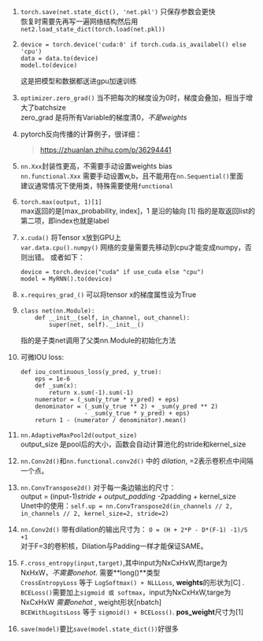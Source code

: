 1. `torch.save(net.state_dict(), 'net.pkl')` 只保存参数会更快   
恢复时需要先再写一遍网络结构然后用 `net2.load_state_dict(torch.load(net.pkl))`
2.  ```
	device = torch.device('cuda:0' if torch.cuda.is_availabel() else 'cpu')   
	data = data.to(device)   
    model.to(device)
    ```
    这是把模型和数据都送进gpu加速训练
3.  `optimizer.zero_grad()` 当不把每次的梯度设为0时，梯度会叠加，相当于增大了batchsize   
	zero_grad 是将所有Variable的梯度清0，*不是weights*
4.  pytorch反向传播的计算例子，很详细：   
    
    > https://zhuanlan.zhihu.com/p/36294441
5.  `nn.Xxx`封装性更高，不需要手动设置weights bias   
	`nn.functional.Xxx` 需要手动设置w,b，且不能用在`nn.Sequential()`里面   
	建议通常情况下使用类，特殊需要使用`functional`
6.  `torch.max(output, 1)[1]`   
	max返回的是[max_probability, index]，1 是沿的轴向
	[1] 指的是取返回list的第二项，即index也就是label   
7.  `x.cuda()` 将Tensor x放到GPU上   
	`var.data.cpu().numpy()` 网络的变量需要先移动到cpu才能变成numpy，否则出错。
	或者如下：   
	```
	device = torch.device("cuda" if use_cuda else "cpu")
	model = MyRNN().to(device)
	```

8.  `x.requires_grad_()` 可以将tensor x的梯度属性设为True
9.  ``` 
	class net(nn.Module):
		def __init__(self, in_channel, out_channel):
        	super(net, self).__init__()
	```
	指的是子类net调用了父类nn.Module的初始化方法
10. 可微IOU loss:
	```
	def iou_continuous_loss(y_pred, y_true):
    	eps = 1e-6
    	def _sum(x):
    		return x.sum(-1).sum(-1)
    	numerator = (_sum(y_true * y_pred) + eps)
    	denominator = (_sum(y_true ** 2) + _sum(y_pred ** 2)
                  	  - _sum(y_true * y_pred) + eps)
    	return 1 - (numerator / denominator).mean()
    ```
11. `nn.AdaptiveMaxPool2d(output_size)`   
	output_size 是pool后的大小，函数会自动计算池化的stride和kernel_size
12. `nn.Conv2d()`和`nn.functional.conv2d()` 中的 *dilation*, =2表示卷积点中间隔一个点。
13. `nn.ConvTranspose2d()` 对于每一条边输出的尺寸：   
	output = (input-1)*stride + output_padding -2*padding + kernel_size   
	Unet中的使用：`self.up = nn.ConvTranspose2d(in_channels // 2, in_channels // 2, kernel_size=2, stride=2)`
14. `nn.Conv2d()` 带有dilation的输出尺寸为： `O = (H + 2*P - D*(F-1) -1)/S +1`   
	对于F=3的卷积核，Dilation与Padding一样才能保证SAME。
15. `F.cross_entropy(input,target)`,其中input为NxCxHxW,而targe为NxHxW，*不需要onehot*. 需要**long()**类型   
	`CrossEntropyLoss` 等于 `LogSoftmax() + NLLLoss`, **weights**的形状为[C] .    
	`BCELoss()`需要加上`sigmoid 或 softmax`，input为NxCxHxW,targe为NxCxHxW *需要onehot* , weight形状[nbatch]   
	`BCEWithLogitsLoss` 等于 `sigmoid() + BCELoss()`. **pos_weight**尺寸为[1]
	
16. `save(model)`要比`save(model.state_dict())`好很多